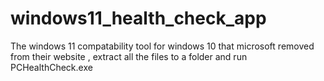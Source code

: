 # windows11_health_check_app
The windows 11 compatability tool for windows 10 that microsoft removed from their website ,
extract all the files to a folder and run PCHealthCheck.exe
